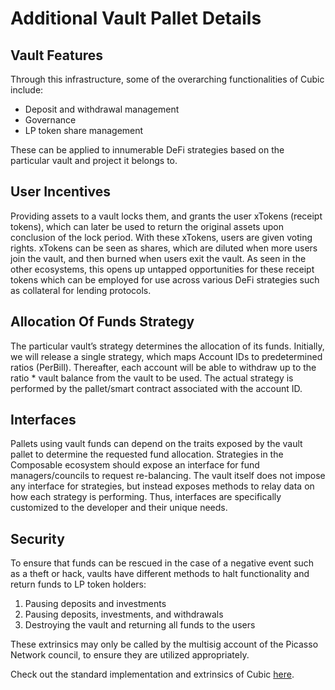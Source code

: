 # Additional Vault Pallet Details

## Vault Features

Through this infrastructure, some of the overarching functionalities of Cubic include:

* Deposit and withdrawal management
* Governance
* LP token share management

These can be applied to innumerable DeFi strategies based on the particular vault and project it belongs to.


## User Incentives

Providing assets to a vault locks them, and grants the user xTokens (receipt tokens), which can later be used to return 
the original assets upon conclusion of the lock period. With these xTokens, users are given voting rights. xTokens can 
be seen as shares, which are diluted when more users join the vault, and then burned when users exit the vault. As seen 
in the other ecosystems, this opens up untapped opportunities for these receipt tokens which can be employed for use 
across various DeFi strategies such as collateral for lending protocols.


## Allocation Of Funds Strategy

The particular vault’s strategy determines the allocation of its funds. Initially, we will release a single strategy, 
which maps Account IDs to predetermined ratios (PerBill). Thereafter, each account will be able to withdraw up to the 
ratio * vault balance from the vault to be used. The actual strategy is performed by the pallet/smart contract 
associated with the account ID.


## Interfaces

Pallets using vault funds can depend on the traits exposed by the vault pallet to determine the requested fund 
allocation. Strategies in the Composable ecosystem should expose an interface for fund managers/councils to 
request re-balancing. The vault itself does not impose any interface for strategies, but instead exposes methods to 
relay data on how each strategy is performing. Thus, interfaces are specifically customized to the developer and their 
unique needs.


## Security

To ensure that funds can be rescued in the case of a negative event such as a theft or hack, vaults have different 
methods to halt functionality and return funds to LP token holders:



1. Pausing deposits and investments
2. Pausing deposits, investments, and withdrawals
3. Destroying the vault and returning all funds to the users

These extrinsics may only be called by the multisig account of the Picasso Network council, to ensure they are utilized 
appropriately.


Check out the standard implementation and extrinsics of Cubic 
[here](https://dali.devnets.composablefinance.ninja/pallets/vault.html).